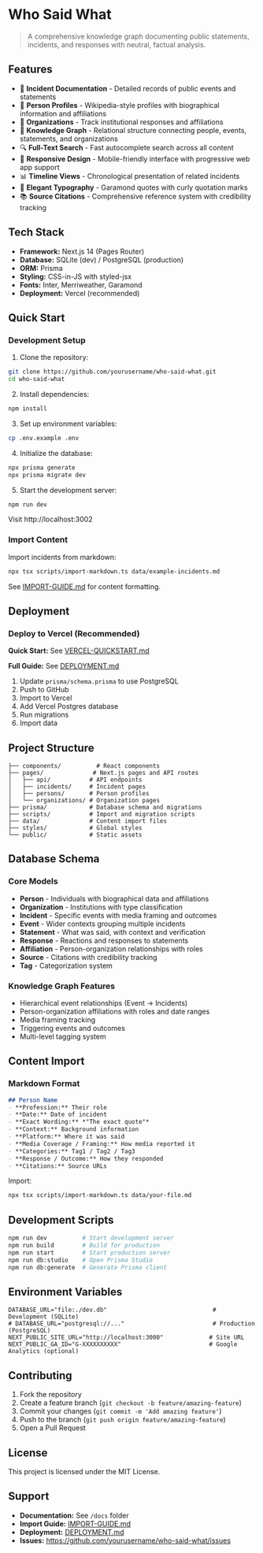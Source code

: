 # Who Said What

> A comprehensive knowledge graph documenting public statements, incidents, and responses with neutral, factual analysis.

## Features

- 📝 **Incident Documentation** - Detailed records of public events and statements
- 👥 **Person Profiles** - Wikipedia-style profiles with biographical information and affiliations
- 🏢 **Organizations** - Track institutional responses and affiliations
- 🔗 **Knowledge Graph** - Relational structure connecting people, events, statements, and organizations
- 🔍 **Full-Text Search** - Fast autocomplete search across all content
- 📱 **Responsive Design** - Mobile-friendly interface with progressive web app support
- 📊 **Timeline Views** - Chronological presentation of related incidents
- 🎨 **Elegant Typography** - Garamond quotes with curly quotation marks
- 📚 **Source Citations** - Comprehensive reference system with credibility tracking

## Tech Stack

- **Framework:** Next.js 14 (Pages Router)
- **Database:** SQLite (dev) / PostgreSQL (production)
- **ORM:** Prisma
- **Styling:** CSS-in-JS with styled-jsx
- **Fonts:** Inter, Merriweather, Garamond
- **Deployment:** Vercel (recommended)

## Quick Start

### Development Setup

1. Clone the repository:
```bash
git clone https://github.com/yourusername/who-said-what.git
cd who-said-what
```

2. Install dependencies:
```bash
npm install
```

3. Set up environment variables:
```bash
cp .env.example .env
```

4. Initialize the database:
```bash
npx prisma generate
npx prisma migrate dev
```

5. Start the development server:
```bash
npm run dev
```

Visit http://localhost:3002

### Import Content

Import incidents from markdown:
```bash
npx tsx scripts/import-markdown.ts data/example-incidents.md
```

See [IMPORT-GUIDE.md](./data/IMPORT-GUIDE.md) for content formatting.

## Deployment

### Deploy to Vercel (Recommended)

**Quick Start:** See [VERCEL-QUICKSTART.md](./VERCEL-QUICKSTART.md)

**Full Guide:** See [DEPLOYMENT.md](./DEPLOYMENT.md)

1. Update `prisma/schema.prisma` to use PostgreSQL
2. Push to GitHub
3. Import to Vercel
4. Add Vercel Postgres database
5. Run migrations
6. Import data

## Project Structure

```
├── components/          # React components
├── pages/              # Next.js pages and API routes
│   ├── api/           # API endpoints
│   ├── incidents/     # Incident pages
│   ├── persons/       # Person profiles
│   └── organizations/ # Organization pages
├── prisma/            # Database schema and migrations
├── scripts/           # Import and migration scripts
├── data/              # Content import files
├── styles/            # Global styles
└── public/            # Static assets
```

## Database Schema

### Core Models

- **Person** - Individuals with biographical data and affiliations
- **Organization** - Institutions with type classification
- **Incident** - Specific events with media framing and outcomes
- **Event** - Wider contexts grouping multiple incidents
- **Statement** - What was said, with context and verification
- **Response** - Reactions and responses to statements
- **Affiliation** - Person-organization relationships with roles
- **Source** - Citations with credibility tracking
- **Tag** - Categorization system

### Knowledge Graph Features

- Hierarchical event relationships (Event → Incidents)
- Person-organization affiliations with roles and date ranges
- Media framing tracking
- Triggering events and outcomes
- Multi-level tagging system

## Content Import

### Markdown Format

```markdown
## Person Name
- **Profession:** Their role
- **Date:** Date of incident
- **Exact Wording:** *"The exact quote"*
- **Context:** Background information
- **Platform:** Where it was said
- **Media Coverage / Framing:** How media reported it
- **Categories:** Tag1 / Tag2 / Tag3
- **Response / Outcome:** How they responded
- **Citations:** Source URLs
```

Import:
```bash
npx tsx scripts/import-markdown.ts data/your-file.md
```

## Development Scripts

```bash
npm run dev          # Start development server
npm run build        # Build for production
npm run start        # Start production server
npm run db:studio    # Open Prisma Studio
npm run db:generate  # Generate Prisma client
```

## Environment Variables

```env
DATABASE_URL="file:./dev.db"                              # Development (SQLite)
# DATABASE_URL="postgresql://..."                         # Production (PostgreSQL)
NEXT_PUBLIC_SITE_URL="http://localhost:3000"             # Site URL
NEXT_PUBLIC_GA_ID="G-XXXXXXXXXX"                         # Google Analytics (optional)
```

## Contributing

1. Fork the repository
2. Create a feature branch (`git checkout -b feature/amazing-feature`)
3. Commit your changes (`git commit -m 'Add amazing feature'`)
4. Push to the branch (`git push origin feature/amazing-feature`)
5. Open a Pull Request

## License

This project is licensed under the MIT License.

## Support

- **Documentation:** See `/docs` folder
- **Import Guide:** [IMPORT-GUIDE.md](./data/IMPORT-GUIDE.md)
- **Deployment:** [DEPLOYMENT.md](./DEPLOYMENT.md)
- **Issues:** https://github.com/yourusername/who-said-what/issues